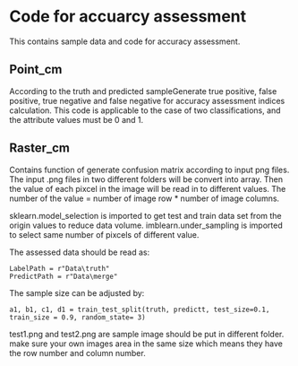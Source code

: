 # Code for accuarcy assessment

This contains sample data and code for accuracy assessment.


## Point_cm
According to the truth and predicted sampleGenerate true positive, false positive, true negative and false negative for accuracy assessment indices calculation. 
This code is applicable to the case of two classifications, and the attribute values must be 0 and 1.

## Raster_cm
Contains function of generate confusion matrix according to input png files.
The input .png files in two different folders will be convert into array. Then the value of each pixcel in the image will be read in to different values. The number of the value = number of image row * number of image columns. 

sklearn.model_selection is imported to get test and train data set from the origin values to reduce data volume.
imblearn.under_sampling is imported to select same number of pixcels of different value. 

The assessed data should be read as:

    LabelPath = r"Data\truth"
    PredictPath = r"Data\merge"

The sample size can be adjusted by:

    a1, b1, c1, d1 = train_test_split(truth, predictt, test_size=0.1, train_size = 0.9, random_state= 3)

test1.png and test2.png are sample image should be put in different folder.
make sure your own images area in the same size which means they have the row number and column number.
